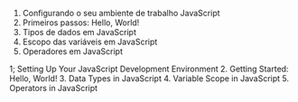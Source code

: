 1. Configurando o seu ambiente de trabalho JavaScript
2. Primeiros passos: Hello, World!
3. Tipos de dados em JavaScript
4. Escopo das variáveis em JavaScript
5. Operadores em JavaScript

1; Setting Up Your JavaScript Development Environment
2. Getting Started: Hello, World!
3. Data Types in JavaScript
4. Variable Scope in JavaScript
5. Operators in JavaScript
